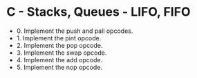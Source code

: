 # C - Stacks, Queues - LIFO, FIFO

- 0\. Implement the push and pall opcodes.
- 1\. Implement the pint opcode.
- 2\. Implement the pop opcode.
- 3\. Implement the swap opcode.
- 4\. Implement the add opcode.
- 5\. Implement the nop opcode.
